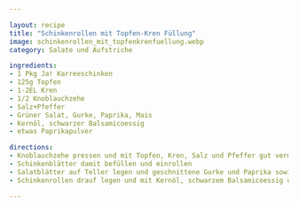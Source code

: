 ```yaml
---

layout: recipe
title: "Schinkenrollen mit Topfen-Kren Füllung"
image: schinkenrollen_mit_topfenkrenfuellung.webp
category: Salate und Aufstriche

ingredients:
- 1 Pkg Ja! Karreeschinken
- 125g Topfen
- 1-2EL Kren
- 1/2 Knoblauchzehe
- Salz+Pfeffer
- Grüner Salat, Gurke, Paprika, Mais
- Kernöl, schwarzer Balsamicoessig
- etwas Paprikapulver

directions:
- Knoblauchzehe pressen und mit Topfen, Kren, Salz und Pfeffer gut vermischen
- Schinkenblätter damit befüllen und einrollen
- Salatblätter auf Teller legen und geschnittene Gurke und Paprika sowie Mais auf Teller verteilen
- Schinkenrollen drauf legen und mit Kernöl, schwarzem Balsamicoessig und etwas Papripapulver bedecken

---
```

